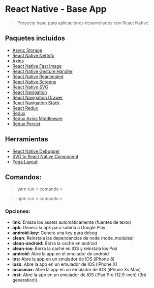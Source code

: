 # React Native - Base App
> Proyecto base para aplicaciones desarrollados con React Native.

## Paquetes incluidos

- [Async Storage](https://github.com/react-native-community/async-storage)
- [React Native NetInfo](https://github.com/react-native-community/react-native-netinfo)
- [Axios](https://github.com/axios/axios)
- [React Native Fast Image](https://github.com/DylanVann/react-native-fast-image)
- [React Native Gesture Handler](https://github.com/kmagiera/react-native-gesture-handler)
- [React Native Reanimated](https://github.com/kmagiera/react-native-reanimated)
- [React Native Screens](https://github.com/kmagiera/react-native-screens)
- [React Native SVG](https://github.com/react-native-community/react-native-svg)
- [React Navigation](https://reactnavigation.org/)
- [React Navigation Drawer](https://github.com/react-navigation/drawer)
- [React Navigation Stack](https://github.com/react-navigation/stack)
- [React Redux](https://github.com/reduxjs/react-redux)
- [Redux](https://es.redux.js.org/)
- [Redux Axios Middleware](https://github.com/svrcekmichal/redux-axios-middleware)
- [Redux Persist](https://github.com/rt2zz/redux-persist)

## Herramientas

- [React Native Debugger](https://github.com/jhen0409/react-native-debugger)
- [SVG to React Native Component](https://www.smooth-code.com/open-source/svgr/playground)
- [Yoga Layout](https://yogalayout.com/)

## Comandos:
> yarn run < comando >

> npm run < comando >

### Opciones:
- **link:** Enlaza los assets automáticamente (fuentes de texto)
- **apk:** Genera la apk para subirla a Google Play
- **android-key:** Genera una key para debug
- **clean:** Reinstala las dependencias de node (node_modules)
- **clean-android:** Borra la caché en android
- **clean-ios:** Borra la caché en IOS y reinstala los Pod
- **android:** Abre la app en el emulador de android
- **ios:** Abre la app en un emulador de IOS (iPhone 8)
- **iosx:** Abre la app en un emulador de IOS (iPhone X)
- **iosxsmax:** Abre la app en un emulador de IOS (iPhone Xs Max)
- **iost:** Abre la app en un emulador de IOS (iPad Pro (12.9-inch) (3rd generation))
